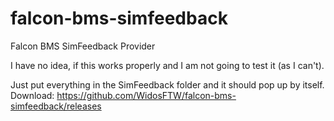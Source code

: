 # falcon-bms-simfeedback



Falcon BMS SimFeedback Provider



I have no idea, if this works properly and I am not going to test it (as I can't).


Just put everything in the SimFeedback folder and it should pop up by itself.
Download:
https://github.com/WidosFTW/falcon-bms-simfeedback/releases
